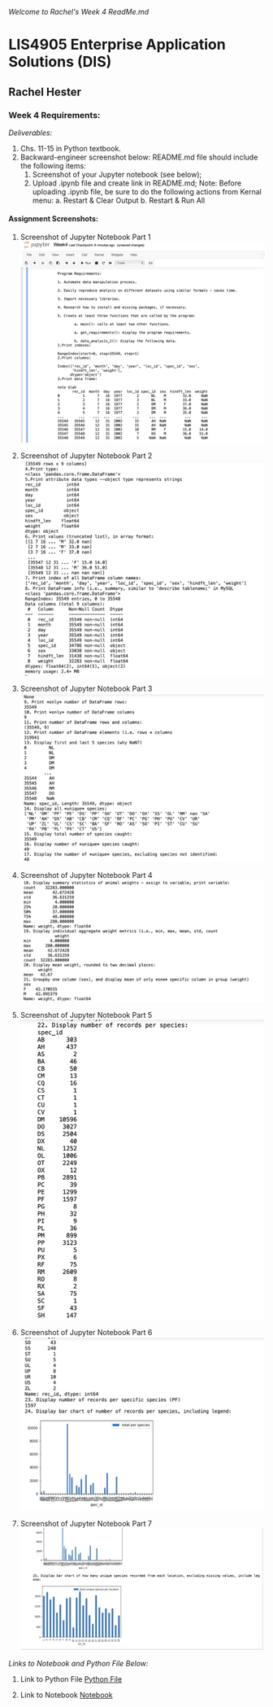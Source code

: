 *Welcome to Rachel's Week 4 ReadMe.md*

>

# LIS4905 Enterprise Application Solutions (DIS)

## Rachel Hester

### Week 4 Requirements:

*Deliverables:*

1. Chs. 11-15 in Python textbook.
2. Backward-engineer screenshot below: README.md file should include the following items:
    1. Screenshot of your Jupyter notebook (see below);
    2. Upload .ipynb file and create link in README.md;
        Note: Before uploading .ipynb file, be sure to do the following actions from Kernal menu:
        a. Restart & Clear Output
        b. Restart & Run All


> 
> 
> 

#### Assignment Screenshots:

1. Screenshot of Jupyter Notebook Part 1                                   
![Jupyter Notebook 1](img/week4_1.png) 

2. Screenshot of Jupyter Notebook Part 2
![Jupyter Notebook 2](img/week4_2.png)

3. Screenshot of Jupyter Notebook Part 3
![Jupyter Notebook 3](img/week4_3.png)

4. Screenshot of Jupyter Notebook Part 4
![Jupyter Notebook 4](img/week4_4.png)

5. Screenshot of Jupyter Notebook Part 5
![Jupyter Notebook 5](img/week4_5.png)

6. Screenshot of Jupyter Notebook Part 6
![Jupyter Notebook 6](img/week4_6.png)

7. Screenshot of Jupyter Notebook Part 7
![Jupyter Notebook 7](img/week4_7.png)

*Links to Notebook and Python File Below:*

1. Link to Python File
[Python File](docs/week4.py "Week 4")

2. Link to Notebook
[Notebook](docs/Week4.ipynb "Week 4 Notebook")